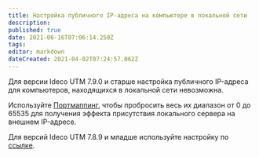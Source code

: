 ```yaml
---
title: Настройка публичного IP-адреса на компьютере в локальной сети
description: 
published: true
date: 2021-06-16T07:06:14.250Z
tags: 
editor: markdown
dateCreated: 2021-04-02T07:24:57.062Z
---
```


Для версии Ideco UTM 7.9.0 и старше настройка публичного IP-адреса для компьютеров, находящихся в локальной сети невозможна.

Используйте [Портмаппинг](/Настройка/Публикация-ресурсов/Портмаппинг-(проброс-портов,-DNAT)#частые-ошибки), чтобы пробросить весь их диапазон от 0 до 65535 для получения эффекта присутствия локального сервера на внешнем IP-адресе.

Для версий Ideco UTM 7.8.9 и младше используйте настройку по [ссылке](https://doc.ideco.ru/pages/viewpage.action?pageId=1278151).



